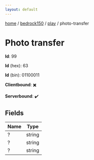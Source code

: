 ```yaml
---
layout: default
---
```


[home](/)  /  [bedrock150](/protocol/bedrock150)  /  [play](/protocol/bedrock150/play)  /  photo-transfer

# Photo transfer

**Id**: 99

**Id** (hex): 63

**Id** (bin): 01100011

**Clientbound**: ✖️

**Serverbound**: ✔️

## Fields

Name | Type
---|---
? | string
? | string
? | string

